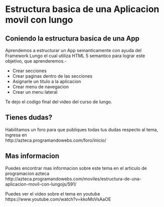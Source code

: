 Estructura basica de una Aplicacion movil con lungo
=============

<h2>Coniendo la estructura basica de una App</h2>
<p>Aprendemos a estructurar un App semanticamente con ayuda del Framework Lungo el cual utiliza HTML 5 semantico para lograr este objetivo, que aprenderemos.-</p>
<ul>
	<li>Crear secciones</li>
	<li>Crear paginas dentro de las secciones</li>
	<li>Asignarle un titulo a la aplicacion</li>
	<li>Crear menu de navegacion</li>
	<li>Crear un menu lateral</li>
</ul>
<p>Te dejo el codigo final del video del curso de lungo.</p>
<h2>Tienes dudas?</h2>
<p>Habilitamos un foro para que publiques todas tus dudas respecto al tema, ingresa en<br>
http://azteca.programandowebs.com/foro/inicio/</p>
<h2>Mas informacion</h2>
<p>Puedes encontrar mas informacion sobre este tema en el articulo de programacion azteca<br>
http://azteca.programandowebs.com/moviles/estructura-de-una-aplicacion-movil-con-lungojs/591/</p>
<p>Puedes ver el video sobre el tema en youtube<br>
https://www.youtube.com/watch?v=kkoMoVsAaOE</p>